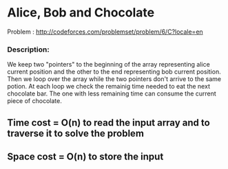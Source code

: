 # Alice, Bob and Chocolate
Problem : http://codeforces.com/problemset/problem/6/C?locale=en

### Description:
We keep two "pointers" to the beginning of the array representing alice current position and the other to the end representing bob current position.
Then we loop over the array while the two pointers don't arrive to the same potion.
At each loop we check the remainig time needed to eat the next chocolate bar. The one with less remaining time can consume the current piece of chocolate.

## Time cost  = O(n) to read the input array and to traverse it to solve the problem
## Space cost = O(n) to store the input